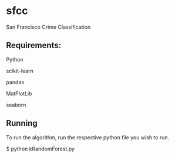 # sfcc
San Francisco Crime Classification

Requirements:
-----
Python

scikit-learn

pandas

MatPlotLib

seaborn

Running
-------

To run the algorithm, run the respective python file you wish to run.

$ python kRandomForest.py
<!--[GitHub page](http://kv-kunalvyas.github.io/page2/)-->

